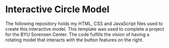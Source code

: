 # Interactive Circle Model 

The following repository holds my HTML, CSS and JavaScript files used to create this interactive model. This template was used to complete a project for the BYU Sorensen Center. 
The code fulfills the vision of having a rotating model that interacts with the button features on the right.
